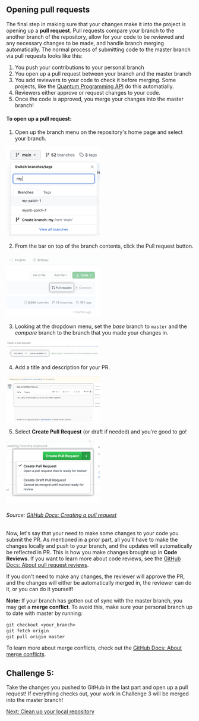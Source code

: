 ## Opening pull requests

The final step in making sure that your changes make it into the project is opening up a **pull request**. Pull requests compare your branch to the another branch of the repository, allow for your code to be reviewed and any necessary changes to be made, and handle branch merging automatically. The normal process of submitting code to the master branch via pull requests looks like this:
 1. You push your contributions to your personal branch
 2. You open up a pull request between your branch and the master branch
 3. You add reviewers to your code to check it before merging. Some projects, like the [Quantum Programming API](https://github.com/yaleqc/quantum-programming-api/) do this automatially.
 4. Reviewers either approve or request changes to your code.
 5. Once the code is approved, you merge your changes into the master branch!

#### To open up a pull request:

1. Open up the branch menu on the repository's home page and select your branch.
<img src="branch-dropdown.png" width="50%"/>

2. From the bar on top of the branch contents, click the Pull request button.
<img src="pull-request-start-review-button.png" width="50%"/>

3. Looking at the dropdown menu, set the *base* branch to `master` and the *compare* branch to the branch that you made your changes in.
<img src="choose-base-and-compare-branches.png" width="50%"/>

4. Add a title and description for your PR.
<img src="pullrequest-description.png" width="50%"/>

5. Select **Create Pull Request** (or draft if needed) and you're good to go!
<img src="pullrequest-send.png" width="50%"/>

###### Source: [GitHub Docs: Creating a pull request](https://docs.github.com/en/github/collaborating-with-issues-and-pull-requests/creating-a-pull-request)

Now, let's say that your need to make some changes to your code you submit the PR. As mentioned in a prior part, all you'll have to make the changes locally and push to your branch, and the updates will automatically be reflected in PR. This is how you make changes brought up in **Code Reviews**. If you want to learn more about code reviews, see the [GitHub Docs: About pull request reviews](https://docs.github.com/en/github/collaborating-with-issues-and-pull-requests/about-pull-request-reviews).

If you don't need to make any changes, the reviewer will approve the PR, and the changes will either be automatically merged in, the reviewer can do it, or you can do it yourself!

**Note:** If your branch has gotten out of sync with the master branch, you may get a **merge conflict**. To avoid this, make sure your personal branch up to date with master by running:
```
git checkout <your_branch>
git fetch origin
git pull origin master
```
To learn more about merge conflicts, check out the [GitHub Docs: About merge conflicts](https://docs.github.com/en/github/collaborating-with-issues-and-pull-requests/about-merge-conflicts).
## Challenge 5:

Take the changes you pushed to GitHub in the last part and open up a pull request! If everything checks out, your work in Challenge 3 will be merged into the master branch!

[Next: Clean up your local repository](../part7-clean_up)